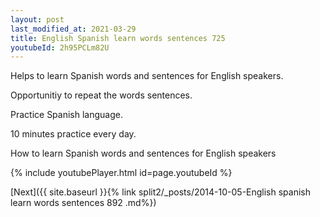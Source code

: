 ```yaml
---
layout: post
last_modified_at: 2021-03-29
title: English Spanish learn words sentences 725 
youtubeId: 2h95PCLm82U
---
```

 
 
Helps to learn Spanish words and sentences for English speakers.

Opportunitiy to repeat the words sentences. 

Practice Spanish language. 
 
10 minutes practice every day. 
 
How to learn Spanish words and sentences for English speakers 
 
{% include youtubePlayer.html id=page.youtubeId %}
 
 
[Next]({{ site.baseurl }}{% link  split2/_posts/2014-10-05-English spanish learn words sentences 892 .md%})
 

